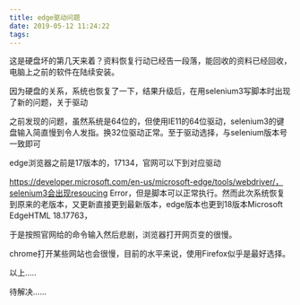 ```yaml
---
title: edge驱动问题
date: 2019-05-12 11:24:22
tags:
---
```


这是硬盘坏的第几天来着？资料恢复行动已经告一段落，能回收的资料已经回收，电脑上之前的软件在陆续安装。

因为硬盘的关系，系统也恢复了一下，结果升级后，在用selenium3写脚本时出现了新的问题，关于驱动

之前发现的问题，虽然系统是64位的，但使用IE11的64位驱动，selenium3的键盘输入简直慢到令人发指。换32位驱动正常。至于驱动选择，与selenium版本号一致即可

edge浏览器之前是17版本的，17134，官网可以下到对应驱动

https://developer.microsoft.com/en-us/microsoft-edge/tools/webdriver/，selenium3会出现resoucing Error，但是脚本可以正常执行。然而此次系统恢复到原来的老版本，又更新直接更到最新版本，edge版本也更到18版本Microsoft EdgeHTML 18.17763，

于是按照官网给的命令输入然后悲剧，浏览器打开网页变的很慢。

chrome打开某些网站也会很慢，目前的水平来说，使用Firefox似乎是最好选择。

以上.....

待解决......